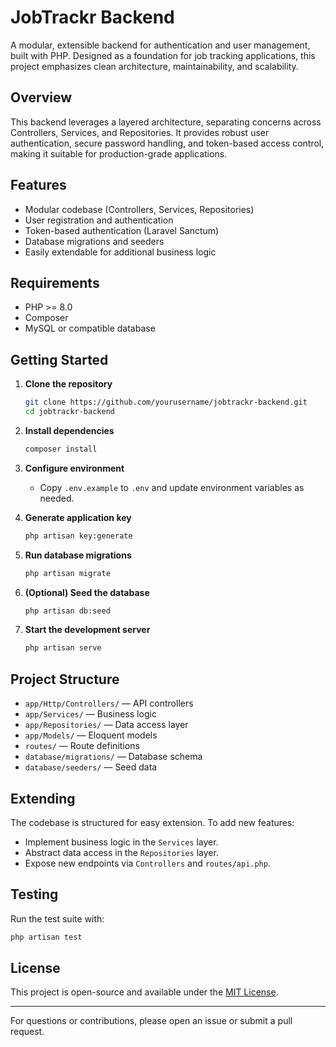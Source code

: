 # JobTrackr Backend

A modular, extensible backend for authentication and user management, built with PHP. Designed as a foundation for job tracking applications, this project emphasizes clean architecture, maintainability, and scalability.

## Overview

This backend leverages a layered architecture, separating concerns across Controllers, Services, and Repositories. It provides robust user authentication, secure password handling, and token-based access control, making it suitable for production-grade applications.

## Features

- Modular codebase (Controllers, Services, Repositories)
- User registration and authentication
- Token-based authentication (Laravel Sanctum)
- Database migrations and seeders
- Easily extendable for additional business logic

## Requirements

- PHP >= 8.0
- Composer
- MySQL or compatible database

## Getting Started

1. **Clone the repository**
   ```bash
   git clone https://github.com/yourusername/jobtrackr-backend.git
   cd jobtrackr-backend
   ```

2. **Install dependencies**
   ```bash
   composer install
   ```

3. **Configure environment**
   - Copy `.env.example` to `.env` and update environment variables as needed.

4. **Generate application key**
   ```bash
   php artisan key:generate
   ```

5. **Run database migrations**
   ```bash
   php artisan migrate
   ```

6. **(Optional) Seed the database**
   ```bash
   php artisan db:seed
   ```

7. **Start the development server**
   ```bash
   php artisan serve
   ```

## Project Structure

- `app/Http/Controllers/` — API controllers
- `app/Services/` — Business logic
- `app/Repositories/` — Data access layer
- `app/Models/` — Eloquent models
- `routes/` — Route definitions
- `database/migrations/` — Database schema
- `database/seeders/` — Seed data

## Extending

The codebase is structured for easy extension. To add new features:
- Implement business logic in the `Services` layer.
- Abstract data access in the `Repositories` layer.
- Expose new endpoints via `Controllers` and `routes/api.php`.

## Testing

Run the test suite with:
```bash
php artisan test
```

## License

This project is open-source and available under the [MIT License](LICENSE).

---

For questions or contributions, please open an issue or submit a pull request.
